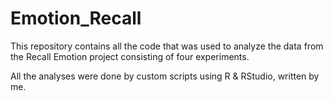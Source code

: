 # Emotion_Recall

This repository contains all the code that was used to analyze the data from the Recall Emotion project consisting of four experiments.

All the analyses were done by custom scripts using R & RStudio, written by me. 


